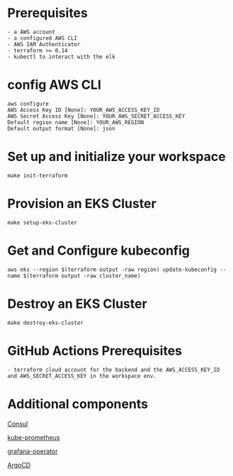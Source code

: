 

# Prerequisites
```
- a AWS account 
- a configured AWS CLI
- AWS IAM Authenticator
- terraform >= 0.14
- kubectl to interact with the elk 
```
# config AWS CLI
```
aws configure
AWS Access Key ID [None]: YOUR_AWS_ACCESS_KEY_ID
AWS Secret Access Key [None]: YOUR_AWS_SECRET_ACCESS_KEY
Default region name [None]: YOUR_AWS_REGION
Default output format [None]: json
```
# Set up and initialize your workspace
```
make init-terraform
```

# Provision an EKS Cluster
```
make setup-eks-cluster
```

# Get and Configure kubeconfig
```
aws eks --region $(terraform output -raw region) update-kubeconfig --name $(terraform output -raw cluster_name) 
```

# Destroy an EKS Cluster
```
make destroy-eks-cluster
```

# GitHub Actions Prerequisites
```
- terraform cloud account for the backend and the AWS_ACCESS_KEY_ID and AWS_SECRET_ACCESS_KEY in the workspace env.
```
# Additional components
[Consul](https://artifacthub.io/packages/helm/bitnami/consul)

[kube-prometheus](https://artifacthub.io/packages/helm/bitnami/kube-prometheus)

[grafana-operator](https://artifacthub.io/packages/helm/bitnami/grafana-operator)

[ArgoCD](https://artifacthub.io/packages/helm/bitnami/argo-cd) 

